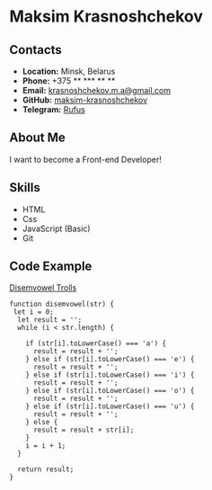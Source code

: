# Maksim Krasnoshchekov

## Contacts

- **Location:** Minsk, Belarus
- **Phone:** +375 ** \*** \*\* \*\*
- **Email:** krasnoshchekov.m.a@gmail.com
- **GitHub:** [maksim-krasnoshchekov](https://github.com/maksim-krasnoshchekov)
- **Telegram:** [Rufus](https://t.me/Avko0o)

## About Me

I want to become a Front-end Developer!

## Skills

- HTML
- Css
- JavaScript (Basic)
- Git

## Code Example

[Disemvowel Trolls](https://www.codewars.com/kata/52fba66badcd10859f00097e)

```
function disemvowel(str) {
 let i = 0;
  let result = '';
  while (i < str.length) {

    if (str[i].toLowerCase() === 'a') {
      result = result + '';
    } else if (str[i].toLowerCase() === 'e') {
      result = result + '';
    } else if (str[i].toLowerCase() === 'i') {
      result = result + '';
    } else if (str[i].toLowerCase() === 'o') {
      result = result + '';
    } else if (str[i].toLowerCase() === 'u') {
      result = result + '';
    } else {
      result = result + str[i];
    }
    i = i + 1;
  }

  return result;
}
```
